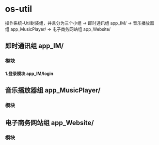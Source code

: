 # os-util
操作系统-Util封装组，并且分为三个小组
  -> 即时通讯组        app_IM/
  -> 音乐播放器组      app_MusicPlayer/
  -> 电子商务网站组    app_Website/
## 即时通讯组          app_IM/
### 模块
  #### 1.登录模块           app_IM/login

## 音乐播放器组        app_MusicPlayer/
### 模块

## 电子商务网站组      app_Website/
### 模块

